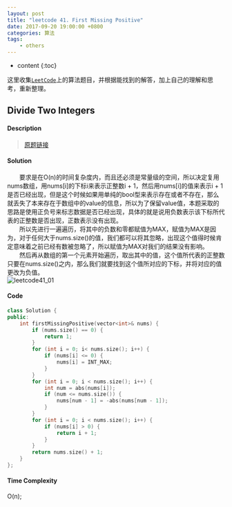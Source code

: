 ```yaml
---
layout: post
title: "leetcode 41. First Missing Positive"
date: 2017-09-20 19:00:00 +0800 
categories: 算法
tags: 
    - others
---
```

* content
{:toc}

这里收集[`LeetCode`](https://leetcode.com)上的算法题目，并根据能找到的解答，加上自己的理解和思考，重新整理。

<!-- more -->

## Divide Two Integers

#### Description

>[原题链接](https://leetcode.com/problems/first-missing-positive/description/)

#### Solution

&emsp;&emsp;要求是在O(n)的时间复杂度内，而且还必须是常量级的空间，所以决定复用nums数组，用nums[i]的下标i来表示正整数i + 1，然后用nums[i]的值来表示i + 1是否已经出现，但是这个时候如果用单纯的bool型来表示存在或者不存在，那么就丢失了本来存在于数组中的value的信息，所以为了保留value值，本题采取的思路是使用正负号来标志数据是否已经出现，具体的就是说用负数表示该下标所代表的正整数是否出现，正数表示没有出现。  
&emsp;&emsp;所以先进行一遍遍历，将其中的负数和零都赋值为MAX，赋值为MAX是因为，对于任何大于nums.size()的值，我们都可以将其忽略，出现这个值得时候肯定意味着之前已经有数被忽略了，所以赋值为MAX对我们的结果没有影响。  
&emsp;&emsp;然后再从数组的第一个元素开始遍历，取出其中的值，这个值所代表的正整数只要在nums.size()之内，那么我们就要找到这个值所对应的下标，并将对应的值更改为负值。  
![leetcode41_01](http://ovwkcbdpf.bkt.clouddn.com/image/leetcode41/leetcode41_01.png)  

#### Code

```cpp
class Solution {
public:
    int firstMissingPositive(vector<int>& nums) {
        if (nums.size() == 0) {
            return 1;
        }
        for (int i = 0; i< nums.size(); i++) {
            if (nums[i] <= 0) {
                nums[i] = INT_MAX;
            }
        }
        for (int i = 0; i < nums.size(); i++) {
            int num = abs(nums[i]);
            if (num <= nums.size()) {
                nums[num - 1] = -abs(nums[num - 1]);
            } 
        }
        for (int i = 0; i < nums.size(); i++) {
            if (nums[i] > 0) {
                return i + 1;
            }
        }
        return nums.size() + 1;
    }
};
```


#### Time Complexity

O(n);